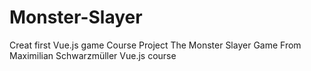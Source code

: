 # Monster-Slayer
Creat first Vue.js game 
Course Project The Monster Slayer Game
From Maximilian Schwarzmüller Vue.js course
